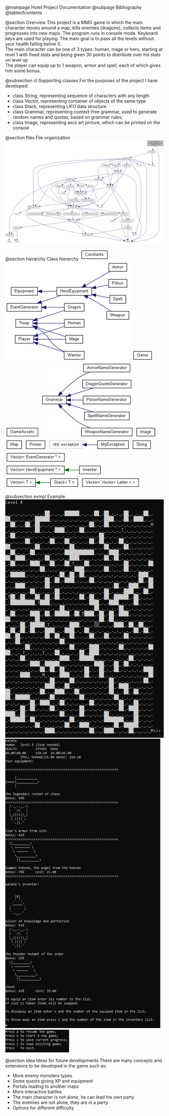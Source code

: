 @mainpage Hotel Project Documentation
@subpage Bibliography
@tableofcontents

@section Overview
This project is a MMO game in which the main character moves around a map, kills enemies (dragons), collects items and progresses into new maps. The program runs in console mode. Keyboard keys are used for playing. The main goal is to pass all the levels without your health falling below 0.<br>
The main character can be one of 3 types: human, mage or hero, starting at level 1 with fixed stats and being given 30 points to distribute over his stats on level up<br>
The player can equip up to 1 weapon, armor and spell, each of which gives him some bonus.

@subsection cl Supporting classes
For the purposes of the project I have developed:
* class String, representing sequence of characters with any length
* class Vector, representing container of objects of the same type
* class Stack, representing LIFO data structure
* class Grammar, representing context-free grammar, used to generate random names and quotes, based on grammar rules;
* class Image, representing ascii art picture, which can be printed on the console

@section files File organization
![Organization](..\assets\main_8cpp__incl.png)

@section hierarchy Class hierarchy
![Hierarchy0](..\assets\inherit_graph_0.png)
![Hierarchy1](..\assets\inherit_graph_1.png)
![Hierarchy2](..\assets\inherit_graph_2.png)
![Hierarchy3](..\assets\inherit_graph_3.png)
![Hierarchy4](..\assets\inherit_graph_4.png)
![Hierarchy5](..\assets\inherit_graph_5.png)
![Hierarchy6](..\assets\inherit_graph_6.png)
![Hierarchy7](..\assets\inherit_graph_7.png)
![Hierarchy8](..\assets\inherit_graph_8.png)
![Hierarchy9](..\assets\inherit_graph_9.png)
![Hierarchy10](..\assets\inherit_graph_10.png)
![Hierarchy11](..\assets\inherit_graph_11.png)
![Hierarchy12](..\assets\inherit_graph_12.png)
![Hierarchy13](..\assets\inherit_graph_13.png)

@subsection exmpl Example
![Hierarchy11](..\assets\example1.png)
![Hierarchy12](..\assets\example2.png)
![Hierarchy13](..\assets\example3.png)

@section idea Ideas for future developments
There are many concepts and extensions to be developed in the game such as:
* More enemy monsters types
* Some quests giving XP and equipment
* Portals leading to another maps
* More interactive battles
* The main character is not alone, he can lead his own party
* The enemies are not alone, they are in a party
* Options for different difficulty